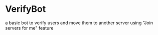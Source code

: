 # VerifyBot
a basic bot to verify users and move them to another server using "Join servers for me" feature 
